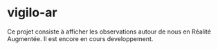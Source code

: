 # vigilo-ar

Ce projet consiste à afficher les observations autour de nous en Réalité Augmentée.
Il est encore en cours developpement.

